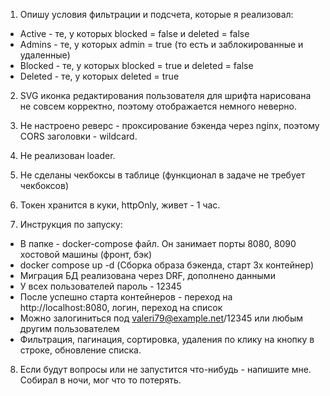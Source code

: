 1. Опишу условия фильтрации и подсчета, которые я реализовал:
 - Active - те, у которых blocked = false и deleted = false
 - Admins - те, у которых admin = true (то есть и заблокированные и удаленные)
 - Blocked - те, у которых blocked = true и deleted = false
 - Deleted - те, у которых deleted = true

2. SVG иконка редактирования пользователя для шрифта нарисована не совсем корректно, поэтому отображается немного неверно. 

3. Не настроено реверс - проксирование бэкенда через nginx, поэтому CORS заголовки - wildcard.

4. Не реализован loader. 

5. Не сделаны чекбоксы в таблице (функционал в задаче не требует чекбоксов)

6. Токен хранится в куки, httpOnly, живет - 1 час. 

7. Инструкция по запуску:
 - В папке - docker-compose файл. Он занимает порты 8080, 8090 хостовой машины (фронт, бэк)
 - docker compose up -d (Сборка образа бэкенда, старт 3х контейнер)
 - Миграция БД реализована через DRF, дополнено данными
 - У всех пользователей пароль - 12345
 - После успешно старта контейнеров - переход на http://localhost:8080, логин, переход на список
 - Можно залогиниться под valeri79@example.net/12345 или любым другим пользователем
 - Фильтрация, пагинация, сортировка, удаления по клику на кнопку в строке, обновление списка. 

8. Если будут вопросы или не запустится что-нибудь - напишите мне. Собирал в ночи, мог что то потерять. 